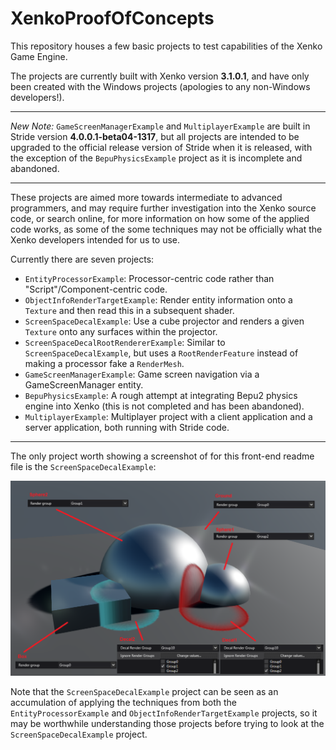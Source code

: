 # XenkoProofOfConcepts

This repository houses a few basic projects to test capabilities of the Xenko Game Engine.

The projects are currently built with Xenko version **3.1.0.1**, and have only been created with the Windows projects (apologies to any non-Windows developers!).

---
*New Note:* `GameScreenManagerExample` and `MultiplayerExample` are built in Stride version **4.0.0.1-beta04-1317**, but all projects are intended to be upgraded to the official release version of Stride when it is released, with the exception of the `BepuPhysicsExample` project as it is incomplete and abandoned.

---

These projects are aimed more towards intermediate to advanced programmers, and may require further investigation into the Xenko source code, or search online, for more information on how some of the applied code works, as some of the some techniques may not be officially what the Xenko developers intended for us to use.

Currently there are seven projects:
* `EntityProcessorExample`: Processor-centric code rather than "Script"/Component-centric code.
* `ObjectInfoRenderTargetExample`: Render entity information onto a `Texture` and then read this in a subsequent shader.
* `ScreenSpaceDecalExample`: Use a cube projector and renders a given `Texture` onto any surfaces within the projector.
* `ScreenSpaceDecalRootRendererExample`: Similar to `ScreenSpaceDecalExample`, but uses a `RootRenderFeature` instead of making a processor fake a `RenderMesh`.
* `GameScreenManagerExample`: Game screen navigation via a GameScreenManager entity.
* `BepuPhysicsExample`: A rough attempt at integrating Bepu2 physics engine into Xenko (this is not completed and has been abandoned).
* `MultiplayerExample`: Multiplayer project with a client application and a server application, both running with Stride code.

---
The only project worth showing a screenshot of for this front-end readme file is the `ScreenSpaceDecalExample`:

![Render Stage](ScreenSpaceDecalExample/images/scene.png)

Note that the `ScreenSpaceDecalExample` project can be seen as an accumulation of applying the techniques from both the `EntityProcessorExample` and `ObjectInfoRenderTargetExample` projects, so it may be worthwhile understanding those projects before trying to look at the `ScreenSpaceDecalExample` project.
